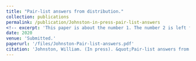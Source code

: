 ```yaml
---
title: "Pair-list answers from distribution."
collection: publications
permalink: /publication/Johnston-in-press-pair-list-answers
<!-- excerpt: 'This paper is about the number 1. The number 2 is left for future work.' -->
date: 2020
venue: 'Submitted.'
paperurl: '/files/Johnston-Pair-list-answers.pdf'
citation: 'Johnston, William. (In press). &quot;Pair-list answers from distribution.&quot; <i>In press. 1</i>.'
---
```

